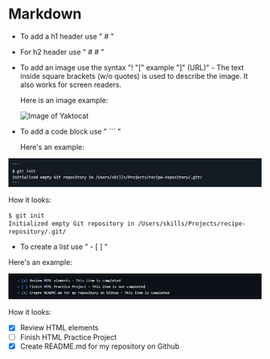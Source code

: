 # Markdown

- To add a h1 header use " # "
- For h2 header use " # # "
- To add an image use the syntax "! "["  example  "]" (URL)" - The text inside square brackets (w/o quotes) is used to describe the image. It also works for screen readers.

  Here is an image example:

   ![Image of Yaktocat](https://octodex.github.com/images/yaktocat.png)



- To add a code block use " ``` "

  Here's an example:



 ![Code example](https://github.com/bezoc/skills-communicate-using-markdown/blob/main/codescreenshot.png)

   
How it looks:

```
$ git init
Initialized empty Git repository in /Users/skills/Projects/recipe-repository/.git/
```


- To create a list use " - [ ] "

Here's an example:

![List example](https://github.com/bezoc/skills-communicate-using-markdown/blob/main/listscreenshot.png)


How it looks:

- [x] Review HTML elements
- [ ] Finish HTML Practice Project
- [x] Create README.md for my repository on Github  
